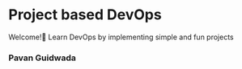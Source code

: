 # Project based DevOps
Welcome!👋 Learn DevOps by implementing simple and fun projects


### Pavan Guidwada